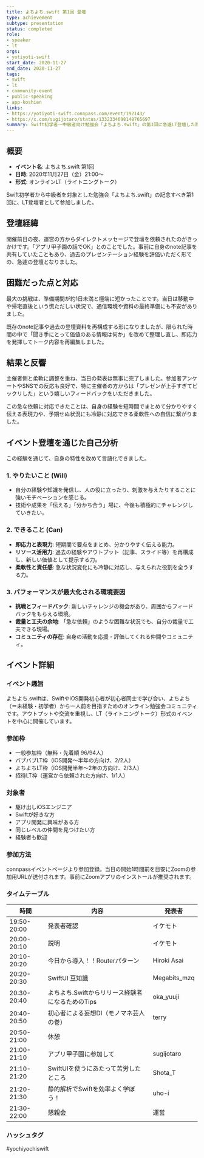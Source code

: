 ```yaml
---
title: よちよち.swift 第1回 登壇
type: achievement
subtype: presentation
status: completed
role:
- speaker
- lt
orgs:
- yotiyoti-swift
start_date: 2020-11-27
end_date: 2020-11-27
tags:
- swift
- lt
- community-event
- public-speaking
- app-koshien
links:
- https://yotiyoti-swift.connpass.com/event/192143/
- https://x.com/sugijotaro/status/1332334698148765697
summary: Swift初学者〜中級者向け勉強会「よちよち.swift」の第1回に急遽LT登壇した際の記録。準備期間が1日未満という状況下で、アプリ甲子園での経験を元に発表を行い、その即応力や経験の言語化能力が評価された。
---
```


## 概要
- **イベント名**: よちよち.swift 第1回
- **日時**: 2020年11月27日（金）21:00〜
- **形式**: オンラインLT（ライトニングトーク）

Swift初学者から中級者を対象とした勉強会「よちよち.swift」の記念すべき第1回に、LT登壇者として参加しました。

## 登壇経緯
開催前日の夜、運営の方からダイレクトメッセージで登壇を依頼されたのがきっかけです。「アプリ甲子園の話でOK」とのことでした。事前に自身のnote記事を共有していたこともあり、過去のプレゼンテーション経験を評価いただく形での、急遽の登壇となりました。

## 困難だった点と対応
最大の挑戦は、準備期間が約1日未満と極端に短かったことです。当日は移動中や帰宅直後という慌ただしい状況で、通信環境や資料の最終準備にも不安がありました。

既存のnote記事や過去の登壇資料を再構成する形になりましたが、限られた時間の中で「聞き手にとって価値のある情報は何か」を改めて整理し直し、即応力を発揮してトーク内容を再編集しました。

## 結果と反響
主催者側と柔軟に調整を重ね、当日の発表は無事に完了しました。参加者アンケートやSNSでの反応も良好で、特に主催者の方からは「プレゼンが上手すぎてビックリした」という嬉しいフィードバックをいただきました。

この急な依頼に対応できたことは、自身の経験を短時間でまとめて分かりやすく伝える表現力や、予期せぬ状況にも冷静に対応できる柔軟性への自信に繋がりました。

## イベント登壇を通じた自己分析

この経験を通じて、自身の特性を改めて言語化できました。

### 1. やりたいこと (Will)
- 自分の経験や知識を発信し、人の役に立ったり、刺激を与えたりすることに強いモチベーションを感じる。
- 技術や成果を「伝える」「分かち合う」場に、今後も積極的にチャレンジしていきたい。

### 2. できること (Can)
- **即応力と表現力**: 短期間で要点をまとめ、分かりやすく伝える能力。
- **リソース活用力**: 過去の経験やアウトプット（記事、スライド等）を再構成し、新しい価値として提示する力。
- **柔軟性と責任感**: 急な状況変化にも冷静に対応し、与えられた役割を全うする力。

### 3. パフォーマンスが最大化される環境要因
- **挑戦とフィードバック**: 新しいチャレンジの機会があり、周囲からフィードバックをもらえる環境。
- **裁量と工夫の余地**: 「急な依頼」のような困難な状況でも、自分の裁量で工夫できる現場。
- **コミュニティの存在**: 自身の活動を応援・評価してくれる仲間やコミュニティ。

## イベント詳細

### イベント趣旨
よちよち.swiftは、SwiftやiOS開発初心者が初心者同士で学び合い、よちよち（＝未経験・初学者）から一人前を目指すためのオンライン勉強会コミュニティです。アウトプットや交流を重視し、LT（ライトニングトーク）形式のイベントを中心に開催しています。

### 参加枠
- 一般参加枠（無料・先着順 96/94人）
- バブバブLT枠（iOS開発〜半年の方向け、2/2人）
- よちよちLT枠（iOS開発半年〜2年の方向け、2/3人）
- 招待LT枠（運営から依頼された方向け、1/1人）

### 対象者
- 駆け出しiOSエンジニア
- Swiftが好きな方
- アプリ開発に興味がある方
- 同じレベルの仲間を見つけたい方
- 経験者も歓迎

### 参加方法
connpassイベントページより参加登録。当日の開始1時間前を目安にZoomの参加用URLが送付されます。事前にZoomアプリのインストールが推奨されます。

### タイムテーブル
| 時間 | 内容 | 発表者 |
| - | - | - |
| 19:50-20:00 | 発表者確認 | イケモト |
| 20:00-20:10 | 説明 | イケモト |
| 20:10-20:20 | 今日から導入！！Routerパターン | Hiroki Asai |
| 20:20-20:30 | SwiftUI 豆知識 | Megabits_mzq |
| 20:30-20:40 | よちよち.Swiftからリリース経験者になるためのTips | oka_yuuji |
| 20:40-20:50 | 初心者による妄想DI（モノマネ芸人の巻） | terry |
| 20:50-21:00 | 休憩 |  |
| 21:00-21:10 | アプリ甲子園に参加して | sugijotaro |
| 21:10-21:20 | SwiftUIを使うにあたって苦労したところ | Shota_T |
| 21:20-21:30 | 静的解析でSwiftを効率よく学ぼう！ | uho-i |
| 21:30-22:00 | 懇親会 | 運営 |

### ハッシュタグ
#yochiyochiswift
